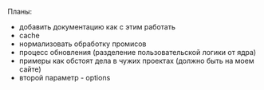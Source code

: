 Планы:

- добавить документацию как с этим работать
- cache
- нормализовать обработку промисов
- процесс обновления (разделение пользовательской логики от ядра)
- примеры как обстоят дела в чужих проектах (должно быть на моем сайте)
- второй параметр - options
